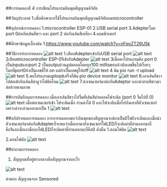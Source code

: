 ##การทดลองที่ 4 การเขียนโปรแกรมอินพุตสัญญาณดิจิทัล

##วัตถุประสงค์
1.เพื่อศึกษาการใช้โปรแกรมอินพุทสัญญาณดิจิทัลบนmicrocontroller

##อุปกรณ์การทดลอง
1.microcontroller ESP-01
2.USB serial port
3.Adepterโดย port 0ต่อกับเส้นสีขาว และ port 2 ต่อกับเส้นสีเหลือง
4.คอมพิวเตอร์

##ศึกษาข้อมูลเบื้องต้น
1.https://www.youtube.com/watch?v=nFqoZT26U5k

##วิธีการทำการทดลอง
![alt text](https://cdn.discordapp.com/attachments/337849529179308033/823923037723426836/unknown.png)
1.เสียบAdepterเข้ากับUSB serial port
![alt text](https://cdn.discordapp.com/attachments/337849529179308033/823923153708908584/unknown.png)
2เสียบmicrocontroller ESP-01เข้ากับAdepter
![alt text](https://cdn.discordapp.com/attachments/823924425152921641/823928844356026368/unknown.png)
3เนื้อหาโปรแกรมคือ port 0 เป็นinputและport 2 เป็นoutputวนลูปตลอดโดยทุก100 millisecแล้วนับเลขขึ้นไปเรื่อยๆ โดยที่port0ถ้าเป็นเลขคี่ให้ on แต่ถ้าเป็นเลขคู่ให้off
![alt text](https://cdn.discordapp.com/attachments/823924425152921641/823931201785692200/unknown.png)
4.พิม pio run -t upload
![alt text](https://cdn.discordapp.com/attachments/823924425152921641/823931483945041940/unknown.png)
5.พอโปรแกรมuploadเสร็จก็พิม pio device monitor
![alt text](https://cdn.discordapp.com/attachments/823924425152921641/823932928538705981/unknown.png)
6.เอาเส้นสีขาวไปต่อเข้ากับเส้นสีดำดูว่าไฟติดไหม
![alt text](https://cdn.discordapp.com/attachments/823924425152921641/823933602685255730/unknown.png)
7.นำเซนเซอร์มาต่อกับAdeptor และนำสายสีขาวมาต่อด้วยตามภาพ

##การบันทึกผลการทดลอง
เมื่อเอาเส้นสีขาวไปจิ้มที่เส้นสีดำหลอดไฟจะติด (port 0 จิ้มไปที่ 0)
![alt text](https://cdn.discordapp.com/attachments/823924425152921641/823933141788917760/unknown.png)
เมื่อต่อเซนเซอร์เข้า ไฟจะติดเมื่อ อ่านค่าได้ 0 และไฟจะดับเมื่อไปบังแสงที่ตัวเซนเซอร์เพราะค่าจะอ่านออกมาเป็น 1
![alt text](https://cdn.discordapp.com/attachments/823924425152921641/823934106886078504/unknown.png)

##อภิปรายผลการทดลอง
การการทดลองพบว่าอินพุทของสัญญาณจะต้องเป็น0ไฟถึงจะติดและเมื่อนำตัวเซนเซอร์มาต่อกับAdepterก็จะพบว่าเมื่อเอามาบังเซนเซอร์ไฟLEDก็จะดับค่าที่อ่านออกมาก็คือ1และเมื่อเอามืออกไฟLEDก็จะติดค่าที่อ่านออกมาก็คือ0 ดังนั้น
1.ตอนไฟติด
![alt text](https://cdn.discordapp.com/attachments/823924425152921641/823935515606777897/unknown.png)

2.ตอนไฟดับ
![alt text](https://cdn.discordapp.com/attachments/823924425152921641/823935743961071656/unknown.png)

##คำถามการทดลอง
1. สัญญาณที่อยู่ตรงกลางคือสัญญาณจากอะไร

![alt text](https://media.discordapp.net/attachments/823924425152921641/823944654906458122/unknown.png?width=535&height=670)

คำตอบ สัญญาณจาก Sensored

